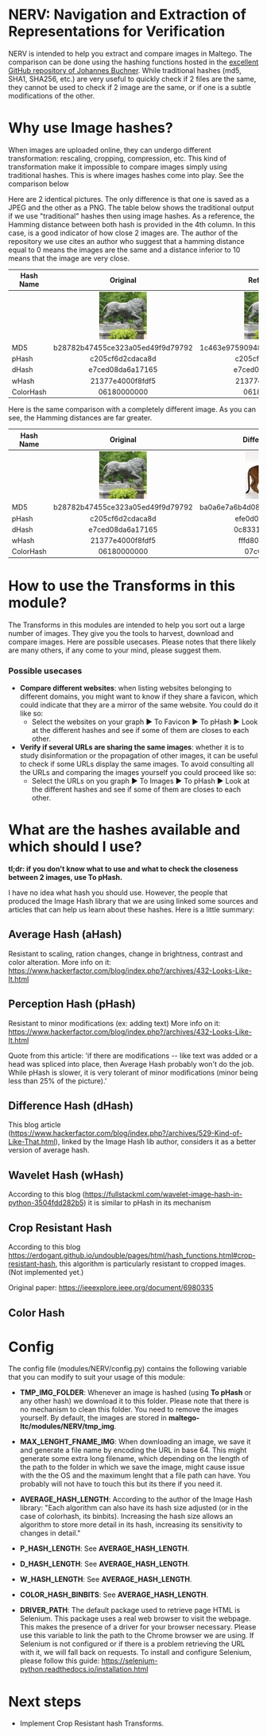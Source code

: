 # NERV: Navigation and Extraction of Representations for Verification

NERV is intended to help you extract and compare images in Maltego. The comparison can be done using the hashing 
functions hosted in the [excellent GitHub repository of Johannes Buchner](https://github.com/JohannesBuchner/imagehash).
While traditional hashes (md5, SHA1, SHA256, etc.) are very useful to quickly check if 2 files are the same, they cannot
be used to check if 2 image are the same, or if one is a subtle modifications of the other.


# Why use Image hashes?
When images are uploaded online, they can undergo different transformation: rescaling, cropping, compression, etc. This 
kind of transformation make it impossible to compare images simply using traditional hashes. This is where images hashes
 come into play. See the comparison below

Here are 2 identical pictures. The only difference is that one is saved as a JPEG and the other as a PNG. The table
below shows the traditional output if we use "traditional" hashes then using image hashes. As a reference, the Hamming 
distance between both hash is provided in the 4th column. In this case, is a good indicator of how close 2 images are.
The author of the repository we use cites an author who suggest that a hamming distance equal to 0 means the images are 
the same and a distance inferior to 10 means that the image are very close.


| Hash Name |                          Original                           | Reformated | Hamming distance |
|-----------|:-----------------------------------------------------------:| :----: |:----------------:|
|           | ![A picture of a statue of a lion](./imgs/NERV/origin.jpeg) | ![A picture of a statue of a lion](./imgs/NERV/other_format.png)       |                  |
| MD5       |              b28782b47455ce323a05ed49f9d79792               | 1c463e975909486d1e2fe0c34ddf912d |       N/A        |
| pHash     |                      c205cf6d2cdaca8d                       | c205cf6d2cdaca8d |        0         |
| dHash     |                      e7ced08da6a17165                       | e7ced08da6a17165 |        0         |
| wHash     |                      21377e4000f8fdf5                       | 21377e4000f8fdf5 |        0         |
| ColorHash |                         06180000000                         | 06180001000 |        1         |


Here is the same comparison with a completely different image. As you can see, the Hamming distances are far greater.

| Hash Name | Original  |                  Different Image                   | Hamming distance |
|-----------|:----:|:--------------------------------------------------:|:----------------:|
|           | ![A picture of a statue of a lion](./imgs/NERV/origin.jpeg)     | ![A picture of a lion](./imgs/NERV/different.jpeg) |                  |
| MD5       | b28782b47455ce323a05ed49f9d79792 |          ba0a6e7a6b4d081d51242d7c8e329a4c          |       N/A        |
| pHash     | c205cf6d2cdaca8d |                  efe0d08d34366d68                  |        34        |
| dHash     | e7ced08da6a17165 |                  0c83312d336361bc                  |        29        |
| wHash     | 21377e4000f8fdf5 |                  fffd8000013919ff                  |        28        |
| ColorHash | 06180000000 |                    07c00018000                     |        7         |

# How to use the Transforms in this module?
The Transforms in this modules are intended to help you sort out a large number of images. They give you the tools to 
harvest, download and compare images. Here are possible usecases. Please notes that there likely are many others, if any come to your mind, please suggest them.
### Possible usecases
- **Compare different websites**: when listing websites belonging to different domains, you might want to know if they share
a favicon, which could indicate that they are a mirror of the same website. You could do it like so: 
  - Select the websites on your graph ▶ To Favicon ▶ To pHash ▶ Look at the different hashes and see if some of them are closes to each other.
- **Verify if several URLs are sharing the same images**: whether it is to study disinformation or the propagation of other images, 
it can be useful to check if some URLs display the same images. To avoid consulting all the URLs and comparing the images yourself
you could proceed like so:
  - Select the URLs on you graph ▶ To Images ▶ To pHash ▶ Look at the different hashes and see if some of them are closes to each other.

# What are the hashes available and which should I use?

**tl;dr: if you don't know what to use and what to check the closeness between 2 images, use To pHash.**

I have no idea what hash you should use. However, the people that produced the Image Hash library that we are using linked
some sources and articles that can help us learn about these hashes. Here is a little summary:
 
## Average Hash (aHash)
Resistant to scaling, ration changes, change in brightness, contrast and color alteration.
More info on it: https://www.hackerfactor.com/blog/index.php?/archives/432-Looks-Like-It.html

## Perception Hash (pHash)
Resistant to minor modifications (ex: adding text)
More info on it: https://www.hackerfactor.com/blog/index.php?/archives/432-Looks-Like-It.html

Quote from this article:
'if there are modifications -- like text was added or a head was spliced into place, then Average Hash probably
won't do the job. While pHash is slower, it is very tolerant of minor modifications (minor being less than 25%
of the picture).'

## Difference Hash (dHash)
This blog article (https://www.hackerfactor.com/blog/index.php?/archives/529-Kind-of-Like-That.html), linked by the Image Hash lib author, considers
it as a better version of average hash.

## Wavelet Hash (wHash)
According to this blog (https://fullstackml.com/wavelet-image-hash-in-python-3504fdd282b5) it is similar to
pHash in its mechanism

## Crop Resistant Hash
According to this blog https://erdogant.github.io/undouble/pages/html/hash_functions.html#crop-resistant-hash,
this algorithm is particularly resistant to cropped images. (Not implemented yet.)

Original paper: https://ieeexplore.ieee.org/document/6980335

## Color Hash

# Config
The config file (modules/NERV/config.py) contains the following variable that you can modify to suit your usage of this module:
- **TMP_IMG_FOLDER**: Whenever an image is hashed (using **To pHash** or any other hash) we download it to this folder. Please note that there is no mechanism
to clean this folder. You need to remove the images yourself. By default, the images are stored in **maltego-ltc/modules/NERV/tmp_img**.


- **MAX_LENGHT_FNAME_IMG**: When downloading an image, we save it and generate a file name by encoding the URL in base 64. This 
might generate some extra long filename, which depending on the length of the path to the folder in which we save the image, might cause issue with the 
the OS and the maximum lenght that a file path can have. You probably will not have to touch this but its there if you need it.


- **AVERAGE_HASH_LENGTH**: According to the author of the Image Hash library: "Each algorithm can also have its hash size adjusted (or in the case of colorhash, its binbits). Increasing the hash
size allows an algorithm to store more detail in its hash, increasing its sensitivity to changes in detail."


- **P_HASH_LENGTH**: See **AVERAGE_HASH_LENGTH**.


- **D_HASH_LENGTH**: See **AVERAGE_HASH_LENGTH**.


- **W_HASH_LENGTH**: See **AVERAGE_HASH_LENGTH**.


- **COLOR_HASH_BINBITS**: See **AVERAGE_HASH_LENGTH**.


- **DRIVER_PATH**: The default package used to retrieve page HTML is Selenium. This package uses a real web browser to visit the webpage. This makes the presence of a driver for your browser necessary. Please use this variable to link the path to the Chrome browser we are using. If Selenium is not configured or if there is a problem retrieving the URL with it, we will fall back on requests. To install and configure Selenium, please follow this guide: https://selenium-python.readthedocs.io/installation.html

# Next steps
- Implement Crop Resistant hash Transforms.